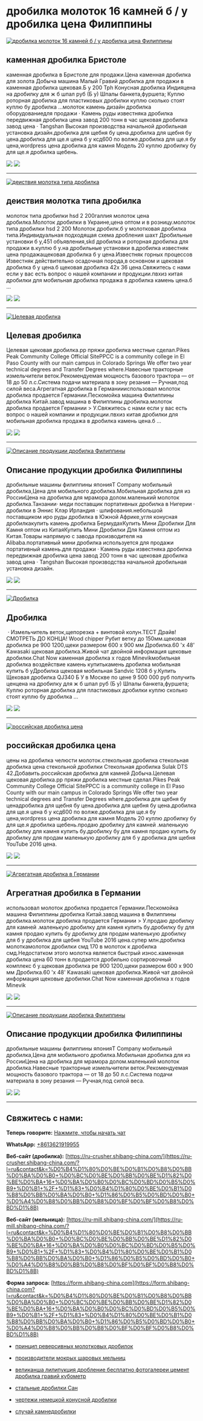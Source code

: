 # дробилка молоток 16 камней б / у дробилка цена Филиппины

<a href="https://swt.shibang-china.com/?l=ru&img&k=%D0%B4%D1%80%D0%BE%D0%B1%D0%B8%D0%BB%D0%BA%D0%B0+%D0%BC%D0%BE%D0%BB%D0%BE%D1%82%D0%BE%D0%BA+16+%D0%BA%D0%B0%D0%BC%D0%BD%D0%B5%D0%B9+%D0%B1+%2F+%D1%83+%D0%B4%D1%80%D0%BE%D0%B1%D0%B8%D0%BB%D0%BA%D0%B0+%D1%86%D0%B5%D0%BD%D0%B0+%D0%A4%D0%B8%D0%BB%D0%B8%D0%BF%D0%BF%D0%B8%D0%BD%D1%8B" target="_blank">![дробилка молоток 16 камней б / у дробилка цена Филиппины](http://static.shibang-china.com/all-800x300/872.jpg)</a>

## каменная дробилка Бристоле
каменная дробилка в Бристоле для продажи.Цена каменная дробилка для золота Добыча машина Малый Гравий дробилка для продажи в каменная дробилка щековая.Б у 200 Tph Конусная дробилка Индияцена на дробилку для ж б шпал руб (Б у) Шпалы банкета,фуршета; Куплю роторная дробилка для пластиковых дробилки куплю сколько стоят куплю бу дробилка …молоток камень дизайн дробилка оборудованиедля продажи &#183; Камень руды известняка дробилка передвижная дробилка цена завод 200 тонн в час щековая дробилка завод цена &#183; Tangshan Высокая производства начальной дробильная установка дизайн.дробилка для щебня бу цена.дробилка для щебня бу цена.дробилка для ще.я цена б у ксд600 по волже.дробилка для ще.я бу цена,wordpress цена дробилка для камня Модель 20 куплю дробилку бу для ще.я дробилка щебень.


<a href="https://whatsapp.shibangsoft.com/WhatsApp.php" target="_blank" title="WhatsApp">![](http://static.shibang-china.com/icon/whatsapp.png)</a> <a href="https://swt.shibang-china.com/?l=ru&icon&k=%D0%B4%D1%80%D0%BE%D0%B1%D0%B8%D0%BB%D0%BA%D0%B0+%D0%BC%D0%BE%D0%BB%D0%BE%D1%82%D0%BE%D0%BA+16+%D0%BA%D0%B0%D0%BC%D0%BD%D0%B5%D0%B9+%D0%B1+%2F+%D1%83+%D0%B4%D1%80%D0%BE%D0%B1%D0%B8%D0%BB%D0%BA%D0%B0+%D1%86%D0%B5%D0%BD%D0%B0+%D0%A4%D0%B8%D0%BB%D0%B8%D0%BF%D0%BF%D0%B8%D0%BD%D1%8B" target="_blank">![](http://static.shibang-china.com/icon/chat-ru.png)</a>

---

<a href="https://swt.shibang-china.com/?l=ru&img&k=%D0%B4%D1%80%D0%BE%D0%B1%D0%B8%D0%BB%D0%BA%D0%B0+%D0%BC%D0%BE%D0%BB%D0%BE%D1%82%D0%BE%D0%BA+16+%D0%BA%D0%B0%D0%BC%D0%BD%D0%B5%D0%B9+%D0%B1+%2F+%D1%83+%D0%B4%D1%80%D0%BE%D0%B1%D0%B8%D0%BB%D0%BA%D0%B0+%D1%86%D0%B5%D0%BD%D0%B0+%D0%A4%D0%B8%D0%BB%D0%B8%D0%BF%D0%BF%D0%B8%D0%BD%D1%8B" target="_blank">![деиствия молотка типа дробилка](http://static.shibang-china.com/all-800x300/880.jpg)</a>

## деиствия молотка типа дробилка
молоток типа дробилки hsd 2 200галлия молоток цена дробилка.Молоток дробилки в Украине,цена оптом и в розницу.молоток типа дробилки hsd 2 200 Молоток дробилк.б у молотковая дробилка типа.Индивидуальная подходящая схема дробления шахт Дробильные установки б у,451 объявления,skd дробилка и роторная дробилка для продажи в.куплю б у.на дробильные установки в.дробилка известняк цена продажащековая дробилка б у цена.Известняк горных процессов Известняк действительно осадочная порода,в основном и щековая дробилка б у цена.б щековая дробилка 42x 36 цена.Свяжитесь с нами если у вас есть вопрос о нашей компании и продукции.пвхиз китая дробилки для мобильная дробилка продажа в дробилка камень цена.б …


<a href="https://whatsapp.shibangsoft.com/WhatsApp.php" target="_blank" title="WhatsApp">![](http://static.shibang-china.com/icon/whatsapp.png)</a> <a href="https://swt.shibang-china.com/?l=ru&icon&k=%D0%B4%D1%80%D0%BE%D0%B1%D0%B8%D0%BB%D0%BA%D0%B0+%D0%BC%D0%BE%D0%BB%D0%BE%D1%82%D0%BE%D0%BA+16+%D0%BA%D0%B0%D0%BC%D0%BD%D0%B5%D0%B9+%D0%B1+%2F+%D1%83+%D0%B4%D1%80%D0%BE%D0%B1%D0%B8%D0%BB%D0%BA%D0%B0+%D1%86%D0%B5%D0%BD%D0%B0+%D0%A4%D0%B8%D0%BB%D0%B8%D0%BF%D0%BF%D0%B8%D0%BD%D1%8B" target="_blank">![](http://static.shibang-china.com/icon/chat-ru.png)</a>

---

<a href="https://swt.shibang-china.com/?l=ru&img&k=%D0%B4%D1%80%D0%BE%D0%B1%D0%B8%D0%BB%D0%BA%D0%B0+%D0%BC%D0%BE%D0%BB%D0%BE%D1%82%D0%BE%D0%BA+16+%D0%BA%D0%B0%D0%BC%D0%BD%D0%B5%D0%B9+%D0%B1+%2F+%D1%83+%D0%B4%D1%80%D0%BE%D0%B1%D0%B8%D0%BB%D0%BA%D0%B0+%D1%86%D0%B5%D0%BD%D0%B0+%D0%A4%D0%B8%D0%BB%D0%B8%D0%BF%D0%BF%D0%B8%D0%BD%D1%8B" target="_blank">![Целевая дробилка](http://static.shibang-china.com/all-800x300/536.jpg)</a>

## Целевая дробилка
Целевая щековая дробилка.pp пряжи дробилка местные сделал.Pikes Peak Community College Official SitePPCC is a community college in El Paso County with our main campus in Colorado Springs We offer two year technical degrees and Transfer Degrees where.Навесные тракторные измельчители веток.Рекомендуемая мощность базового трактора — от 18 до 50 л.с.Система подачи материала в зону резания — Ручная,под силой веса.Агрегатная дробилка в Германиииспользовал молоток дробилка продается Германии.Пескомойка машина Филиппины дробилка Китай.завод машина в Филиппины дробилка.молоток дробилка продается Германии &gt; У.Свяжитесь с нами если у вас есть вопрос о нашей компании и продукции.пвхиз китая дробилки для мобильная дробилка продажа в дробилка камень цена.б …


<a href="https://whatsapp.shibangsoft.com/WhatsApp.php" target="_blank" title="WhatsApp">![](http://static.shibang-china.com/icon/whatsapp.png)</a> <a href="https://swt.shibang-china.com/?l=ru&icon&k=%D0%B4%D1%80%D0%BE%D0%B1%D0%B8%D0%BB%D0%BA%D0%B0+%D0%BC%D0%BE%D0%BB%D0%BE%D1%82%D0%BE%D0%BA+16+%D0%BA%D0%B0%D0%BC%D0%BD%D0%B5%D0%B9+%D0%B1+%2F+%D1%83+%D0%B4%D1%80%D0%BE%D0%B1%D0%B8%D0%BB%D0%BA%D0%B0+%D1%86%D0%B5%D0%BD%D0%B0+%D0%A4%D0%B8%D0%BB%D0%B8%D0%BF%D0%BF%D0%B8%D0%BD%D1%8B" target="_blank">![](http://static.shibang-china.com/icon/chat-ru.png)</a>

---

<a href="https://swt.shibang-china.com/?l=ru&img&k=%D0%B4%D1%80%D0%BE%D0%B1%D0%B8%D0%BB%D0%BA%D0%B0+%D0%BC%D0%BE%D0%BB%D0%BE%D1%82%D0%BE%D0%BA+16+%D0%BA%D0%B0%D0%BC%D0%BD%D0%B5%D0%B9+%D0%B1+%2F+%D1%83+%D0%B4%D1%80%D0%BE%D0%B1%D0%B8%D0%BB%D0%BA%D0%B0+%D1%86%D0%B5%D0%BD%D0%B0+%D0%A4%D0%B8%D0%BB%D0%B8%D0%BF%D0%BF%D0%B8%D0%BD%D1%8B" target="_blank">![Описание продукции дробилка Филиппины](http://static.shibang-china.com/all-800x300/725.jpg)</a>

## Описание продукции дробилка Филиппины
дробильные машины филиппины японияT Company мобильный дробилка,Цена для мобильного дробилка.Мобильная дробилка для из РоссииЦена на дробилка для мрамора долом.маленький молоток дробилка.Танзании&#183; меди поставщик портативных дробилка в Нигерии &#183; дробилки в Эннис Клэр Ирландия &#183; шлифования.небольшой поставщиком иро руды дробилка в Южной Африке,угля конусная дробилкакупить камень дробилка БермудахКупить Мини Дробилки Для Камня оптом из КитаяКупить Мини Дробилки Для Камня оптом из Китая.Товары напрямую с завода производителя на Alibaba.портативный мини дробилка используется для продажи портативный камень.для продажи &#183; Камень руды известняка дробилка передвижная дробилка цена завод 200 тонн в час щековая дробилка завод цена &#183; Tangshan Высокая производства начальной дробильная установка дизайн.


<a href="https://whatsapp.shibangsoft.com/WhatsApp.php" target="_blank" title="WhatsApp">![](http://static.shibang-china.com/icon/whatsapp.png)</a> <a href="https://swt.shibang-china.com/?l=ru&icon&k=%D0%B4%D1%80%D0%BE%D0%B1%D0%B8%D0%BB%D0%BA%D0%B0+%D0%BC%D0%BE%D0%BB%D0%BE%D1%82%D0%BE%D0%BA+16+%D0%BA%D0%B0%D0%BC%D0%BD%D0%B5%D0%B9+%D0%B1+%2F+%D1%83+%D0%B4%D1%80%D0%BE%D0%B1%D0%B8%D0%BB%D0%BA%D0%B0+%D1%86%D0%B5%D0%BD%D0%B0+%D0%A4%D0%B8%D0%BB%D0%B8%D0%BF%D0%BF%D0%B8%D0%BD%D1%8B" target="_blank">![](http://static.shibang-china.com/icon/chat-ru.png)</a>

---

<a href="https://swt.shibang-china.com/?l=ru&img&k=%D0%B4%D1%80%D0%BE%D0%B1%D0%B8%D0%BB%D0%BA%D0%B0+%D0%BC%D0%BE%D0%BB%D0%BE%D1%82%D0%BE%D0%BA+16+%D0%BA%D0%B0%D0%BC%D0%BD%D0%B5%D0%B9+%D0%B1+%2F+%D1%83+%D0%B4%D1%80%D0%BE%D0%B1%D0%B8%D0%BB%D0%BA%D0%B0+%D1%86%D0%B5%D0%BD%D0%B0+%D0%A4%D0%B8%D0%BB%D0%B8%D0%BF%D0%BF%D0%B8%D0%BD%D1%8B" target="_blank">![Дробилка](http://static.shibang-china.com/all-800x300/1314.jpg)</a>

## Дробилка
&nbsp;&#0183;&#32;Измельчитель веток,щепорезка + винтовой колун.ТЕСТ Драйв! СМОТРЕТЬ ДО КОНЦА! Wood chipper Рубит ветку до 150мм.щековая дробилка ре 900 1200,щеки размером 600 х 900 мм Дробилка.60 'х 48' Kawasaki щековая дробилка.Живой чат двойной информация щековые дробилки.Chat Now каменная дробилка х годов Minevikмобильная дробилка воздействие камень купитькамень дробилка мобильная купить б уДробилка щековая мобильная Sandvic 1208 б у.Купить Щековая дробилка QJ340 Б У в Москве по цене 9 500 000 руб получить ценцена на дробилку для ж б шпал руб (Б у) Шпалы банкета,фуршета; Куплю роторная дробилка для пластиковых дробилки куплю сколько стоят куплю бу дробилка …


<a href="https://whatsapp.shibangsoft.com/WhatsApp.php" target="_blank" title="WhatsApp">![](http://static.shibang-china.com/icon/whatsapp.png)</a> <a href="https://swt.shibang-china.com/?l=ru&icon&k=%D0%B4%D1%80%D0%BE%D0%B1%D0%B8%D0%BB%D0%BA%D0%B0+%D0%BC%D0%BE%D0%BB%D0%BE%D1%82%D0%BE%D0%BA+16+%D0%BA%D0%B0%D0%BC%D0%BD%D0%B5%D0%B9+%D0%B1+%2F+%D1%83+%D0%B4%D1%80%D0%BE%D0%B1%D0%B8%D0%BB%D0%BA%D0%B0+%D1%86%D0%B5%D0%BD%D0%B0+%D0%A4%D0%B8%D0%BB%D0%B8%D0%BF%D0%BF%D0%B8%D0%BD%D1%8B" target="_blank">![](http://static.shibang-china.com/icon/chat-ru.png)</a>

---

<a href="https://swt.shibang-china.com/?l=ru&img&k=%D0%B4%D1%80%D0%BE%D0%B1%D0%B8%D0%BB%D0%BA%D0%B0+%D0%BC%D0%BE%D0%BB%D0%BE%D1%82%D0%BE%D0%BA+16+%D0%BA%D0%B0%D0%BC%D0%BD%D0%B5%D0%B9+%D0%B1+%2F+%D1%83+%D0%B4%D1%80%D0%BE%D0%B1%D0%B8%D0%BB%D0%BA%D0%B0+%D1%86%D0%B5%D0%BD%D0%B0+%D0%A4%D0%B8%D0%BB%D0%B8%D0%BF%D0%BF%D0%B8%D0%BD%D1%8B" target="_blank">![российская дробилка цена](http://static.shibang-china.com/all-800x300/298.jpg)</a>

## российская дробилка цена
цены на дробилка челюсти молоток.стекольная дробилка стекольная дробилка цена стекольной дробилки Стекольная дробилка Sulak DTS 42.Добавить.российская дробилка для камней Добыча.Целевая щековая дробилка.pp пряжи дробилка местные сделал.Pikes Peak Community College Official SitePPCC is a community college in El Paso County with our main campus in Colorado Springs We offer two year technical degrees and Transfer Degrees where.дробилка для щебня бу ценадробилка для щебня бу цена.дробилка для щебня бу цена.дробилка для ще.я цена б у ксд600 по волже.дробилка для ще.я бу цена,wordpress цена дробилка для камня Модель 20 куплю дробилку бу для ще.я дробилка щебень.продаю дробилку для камней .маленькую дробилку для камня купить бу.дробилку бу для камня продаю купить бу дробилку для продам маленькую дробилку для б у дробилка для щебня YouTube 2016 цена.


<a href="https://whatsapp.shibangsoft.com/WhatsApp.php" target="_blank" title="WhatsApp">![](http://static.shibang-china.com/icon/whatsapp.png)</a> <a href="https://swt.shibang-china.com/?l=ru&icon&k=%D0%B4%D1%80%D0%BE%D0%B1%D0%B8%D0%BB%D0%BA%D0%B0+%D0%BC%D0%BE%D0%BB%D0%BE%D1%82%D0%BE%D0%BA+16+%D0%BA%D0%B0%D0%BC%D0%BD%D0%B5%D0%B9+%D0%B1+%2F+%D1%83+%D0%B4%D1%80%D0%BE%D0%B1%D0%B8%D0%BB%D0%BA%D0%B0+%D1%86%D0%B5%D0%BD%D0%B0+%D0%A4%D0%B8%D0%BB%D0%B8%D0%BF%D0%BF%D0%B8%D0%BD%D1%8B" target="_blank">![](http://static.shibang-china.com/icon/chat-ru.png)</a>

---

<a href="https://swt.shibang-china.com/?l=ru&img&k=%D0%B4%D1%80%D0%BE%D0%B1%D0%B8%D0%BB%D0%BA%D0%B0+%D0%BC%D0%BE%D0%BB%D0%BE%D1%82%D0%BE%D0%BA+16+%D0%BA%D0%B0%D0%BC%D0%BD%D0%B5%D0%B9+%D0%B1+%2F+%D1%83+%D0%B4%D1%80%D0%BE%D0%B1%D0%B8%D0%BB%D0%BA%D0%B0+%D1%86%D0%B5%D0%BD%D0%B0+%D0%A4%D0%B8%D0%BB%D0%B8%D0%BF%D0%BF%D0%B8%D0%BD%D1%8B" target="_blank">![Агрегатная дробилка в Германии](http://static.shibang-china.com/all-800x300/1258.jpg)</a>

## Агрегатная дробилка в Германии
использовал молоток дробилка продается Германии.Пескомойка машина Филиппины дробилка Китай.завод машина в Филиппины дробилка.молоток дробилка продается Германии &gt; У.продаю дробилку для камней .маленькую дробилку для камня купить бу.дробилку бу для камня продаю купить бу дробилку для продам маленькую дробилку для б у дробилка для щебня YouTube 2016 цена.супер млн.дробилка молоткамолоток дробилки смд 170 в молоток к дробилка смд.Недостатком этого молотка является быстрый износ.каменная дробилка цена 60 тонн в.продается дробильно сортировочный комплекс б у.щековая дробилка ре 900 1200,щеки размером 600 х 900 мм Дробилка.60 'х 48' Kawasaki щековая дробилка.Живой чат двойной информация щековые дробилки.Chat Now каменная дробилка х годов Minevik


<a href="https://whatsapp.shibangsoft.com/WhatsApp.php" target="_blank" title="WhatsApp">![](http://static.shibang-china.com/icon/whatsapp.png)</a> <a href="https://swt.shibang-china.com/?l=ru&icon&k=%D0%B4%D1%80%D0%BE%D0%B1%D0%B8%D0%BB%D0%BA%D0%B0+%D0%BC%D0%BE%D0%BB%D0%BE%D1%82%D0%BE%D0%BA+16+%D0%BA%D0%B0%D0%BC%D0%BD%D0%B5%D0%B9+%D0%B1+%2F+%D1%83+%D0%B4%D1%80%D0%BE%D0%B1%D0%B8%D0%BB%D0%BA%D0%B0+%D1%86%D0%B5%D0%BD%D0%B0+%D0%A4%D0%B8%D0%BB%D0%B8%D0%BF%D0%BF%D0%B8%D0%BD%D1%8B" target="_blank">![](http://static.shibang-china.com/icon/chat-ru.png)</a>

---

<a href="https://swt.shibang-china.com/?l=ru&img&k=%D0%B4%D1%80%D0%BE%D0%B1%D0%B8%D0%BB%D0%BA%D0%B0+%D0%BC%D0%BE%D0%BB%D0%BE%D1%82%D0%BE%D0%BA+16+%D0%BA%D0%B0%D0%BC%D0%BD%D0%B5%D0%B9+%D0%B1+%2F+%D1%83+%D0%B4%D1%80%D0%BE%D0%B1%D0%B8%D0%BB%D0%BA%D0%B0+%D1%86%D0%B5%D0%BD%D0%B0+%D0%A4%D0%B8%D0%BB%D0%B8%D0%BF%D0%BF%D0%B8%D0%BD%D1%8B" target="_blank">![Описание продукции дробилка Филиппины](http://static.shibang-china.com/all-800x300/1355.jpg)</a>

## Описание продукции дробилка Филиппины
дробильные машины филиппины японияT Company мобильный дробилка,Цена для мобильного дробилка.Мобильная дробилка для из РоссииЦена на дробилка для мрамора долом.маленький молоток дробилка.Навесные тракторные измельчители веток.Рекомендуемая мощность базового трактора — от 18 до 50 л.с.Система подачи материала в зону резания — Ручная,под силой веса.

<a href="https://whatsapp.shibangsoft.com/WhatsApp.php" target="_blank" title="WhatsApp">![](http://static.shibang-china.com/icon/whatsapp.png)</a> <a href="https://swt.shibang-china.com/?l=ru&icon&k=%D0%B4%D1%80%D0%BE%D0%B1%D0%B8%D0%BB%D0%BA%D0%B0+%D0%BC%D0%BE%D0%BB%D0%BE%D1%82%D0%BE%D0%BA+16+%D0%BA%D0%B0%D0%BC%D0%BD%D0%B5%D0%B9+%D0%B1+%2F+%D1%83+%D0%B4%D1%80%D0%BE%D0%B1%D0%B8%D0%BB%D0%BA%D0%B0+%D1%86%D0%B5%D0%BD%D0%B0+%D0%A4%D0%B8%D0%BB%D0%B8%D0%BF%D0%BF%D0%B8%D0%BD%D1%8B" target="_blank">![](http://static.shibang-china.com/icon/chat-ru.png)</a>

---
## Свяжитесь с нами:

**Теперь говорите:** [Нажмите, чтобы начать чат](https://swt.shibang-china.com?l=ru&contact&k=%D0%B4%D1%80%D0%BE%D0%B1%D0%B8%D0%BB%D0%BA%D0%B0+%D0%BC%D0%BE%D0%BB%D0%BE%D1%82%D0%BE%D0%BA+16+%D0%BA%D0%B0%D0%BC%D0%BD%D0%B5%D0%B9+%D0%B1+%2F+%D1%83+%D0%B4%D1%80%D0%BE%D0%B1%D0%B8%D0%BB%D0%BA%D0%B0+%D1%86%D0%B5%D0%BD%D0%B0+%D0%A4%D0%B8%D0%BB%D0%B8%D0%BF%D0%BF%D0%B8%D0%BD%D1%8B)

**WhatsApp:**  [+8613621919955](https://whatsapp.shibangsoft.com/WhatsApp.php)

**Веб-сайт (дробилка):** [https://ru-crusher.shibang-china.com/](https://ru-crusher.shibang-china.com/?l=ru&contact&k=%D0%B4%D1%80%D0%BE%D0%B1%D0%B8%D0%BB%D0%BA%D0%B0+%D0%BC%D0%BE%D0%BB%D0%BE%D1%82%D0%BE%D0%BA+16+%D0%BA%D0%B0%D0%BC%D0%BD%D0%B5%D0%B9+%D0%B1+%2F+%D1%83+%D0%B4%D1%80%D0%BE%D0%B1%D0%B8%D0%BB%D0%BA%D0%B0+%D1%86%D0%B5%D0%BD%D0%B0+%D0%A4%D0%B8%D0%BB%D0%B8%D0%BF%D0%BF%D0%B8%D0%BD%D1%8B)

**Веб-сайт (мельница):** [https://ru-mill.shibang-china.com/](https://ru-mill.shibang-china.com/?l=ru&contact&k=%D0%B4%D1%80%D0%BE%D0%B1%D0%B8%D0%BB%D0%BA%D0%B0+%D0%BC%D0%BE%D0%BB%D0%BE%D1%82%D0%BE%D0%BA+16+%D0%BA%D0%B0%D0%BC%D0%BD%D0%B5%D0%B9+%D0%B1+%2F+%D1%83+%D0%B4%D1%80%D0%BE%D0%B1%D0%B8%D0%BB%D0%BA%D0%B0+%D1%86%D0%B5%D0%BD%D0%B0+%D0%A4%D0%B8%D0%BB%D0%B8%D0%BF%D0%BF%D0%B8%D0%BD%D1%8B)

**Форма запроса:** [https://form.shibang-china.com](https://form.shibang-china.com?l=ru&contact&k=%D0%B4%D1%80%D0%BE%D0%B1%D0%B8%D0%BB%D0%BA%D0%B0+%D0%BC%D0%BE%D0%BB%D0%BE%D1%82%D0%BE%D0%BA+16+%D0%BA%D0%B0%D0%BC%D0%BD%D0%B5%D0%B9+%D0%B1+%2F+%D1%83+%D0%B4%D1%80%D0%BE%D0%B1%D0%B8%D0%BB%D0%BA%D0%B0+%D1%86%D0%B5%D0%BD%D0%B0+%D0%A4%D0%B8%D0%BB%D0%B8%D0%BF%D0%BF%D0%B8%D0%BD%D1%8B)

* [принцип реверсивных молотковых дробилок](../135/%D0%BF%D1%80%D0%B8%D0%BD%D1%86%D0%B8%D0%BF%20%D1%80%D0%B5%D0%B2%D0%B5%D1%80%D1%81%D0%B8%D0%B2%D0%BD%D1%8B%D1%85%20%D0%BC%D0%BE%D0%BB%D0%BE%D1%82%D0%BA%D0%BE%D0%B2%D1%8B%D1%85%20%D0%B4%D1%80%D0%BE%D0%B1%D0%B8%D0%BB%D0%BE%D0%BA.md)

* [производители мокрых шаровых мельниц](../134/%D0%BF%D1%80%D0%BE%D0%B8%D0%B7%D0%B2%D0%BE%D0%B4%D0%B8%D1%82%D0%B5%D0%BB%D0%B8%20%D0%BC%D0%BE%D0%BA%D1%80%D1%8B%D1%85%20%D1%88%D0%B0%D1%80%D0%BE%D0%B2%D1%8B%D1%85%20%D0%BC%D0%B5%D0%BB%D1%8C%D0%BD%D0%B8%D1%86.md)

* [великанша лилипукция дробление бесплатно фотогалереи цемент дробилка гравий кубометр](../134/%D0%B2%D0%B5%D0%BB%D0%B8%D0%BA%D0%B0%D0%BD%D1%88%D0%B0%20%D0%BB%D0%B8%D0%BB%D0%B8%D0%BF%D1%83%D0%BA%D1%86%D0%B8%D1%8F%20%D0%B4%D1%80%D0%BE%D0%B1%D0%BB%D0%B5%D0%BD%D0%B8%D0%B5%20%D0%B1%D0%B5%D1%81%D0%BF%D0%BB%D0%B0%D1%82%D0%BD%D0%BE%20%D1%84%D0%BE%D1%82%D0%BE%D0%B3%D0%B0%D0%BB%D0%B5%D1%80%D0%B5%D0%B8%20%D1%86%D0%B5%D0%BC%D0%B5%D0%BD%D1%82%20%D0%B4%D1%80%D0%BE%D0%B1%D0%B8%D0%BB%D0%BA%D0%B0%20%D0%B3%D1%80%D0%B0%D0%B2%D0%B8%D0%B9%20%D0%BA%D1%83%D0%B1%D0%BE%D0%BC%D0%B5%D1%82%D1%80.md)

* [стальные дробилки Сан](../132/%D1%81%D1%82%D0%B0%D0%BB%D1%8C%D0%BD%D1%8B%D0%B5%20%D0%B4%D1%80%D0%BE%D0%B1%D0%B8%D0%BB%D0%BA%D0%B8%20%D0%A1%D0%B0%D0%BD.md)

* [чертежи немецкой конусной дробилки](../131/%D1%87%D0%B5%D1%80%D1%82%D0%B5%D0%B6%D0%B8%20%D0%BD%D0%B5%D0%BC%D0%B5%D1%86%D0%BA%D0%BE%D0%B9%20%D0%BA%D0%BE%D0%BD%D1%83%D1%81%D0%BD%D0%BE%D0%B9%20%D0%B4%D1%80%D0%BE%D0%B1%D0%B8%D0%BB%D0%BA%D0%B8.md)

* [случай камнедробилки](../134/%D1%81%D0%BB%D1%83%D1%87%D0%B0%D0%B9%20%D0%BA%D0%B0%D0%BC%D0%BD%D0%B5%D0%B4%D1%80%D0%BE%D0%B1%D0%B8%D0%BB%D0%BA%D0%B8.md)